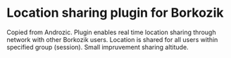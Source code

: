 Location sharing plugin for Borkozik
====================================
Copied from Androzic. 
Plugin enables real time location sharing through network with other Borkozik users. 
Location is shared for all users within specified group (session).
Small impruvement sharing altitude.
